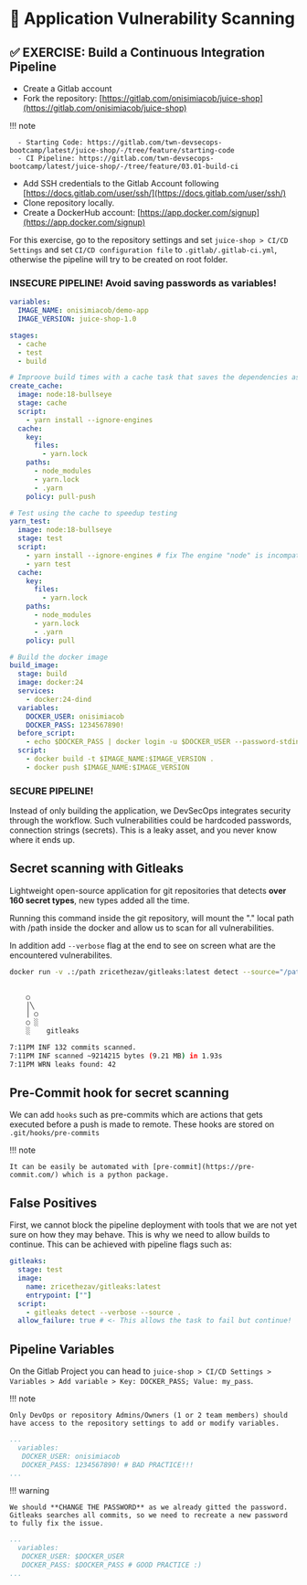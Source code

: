# 🔎 Application Vulnerability Scanning


## :white_check_mark: EXERCISE: Build a Continuous Integration Pipeline

- Create a Gitlab account  
- Fork the repository: [https://gitlab.com/onisimiacob/juice-shop](https://gitlab.com/onisimiacob/juice-shop)

!!! note

      - Starting Code: https://gitlab.com/twn-devsecops-bootcamp/latest/juice-shop/-/tree/feature/starting-code
      - CI Pipeline: https://gitlab.com/twn-devsecops-bootcamp/latest/juice-shop/-/tree/feature/03.01-build-ci

- Add SSH credentials to the Gitlab Account following [https://docs.gitlab.com/user/ssh/](https://docs.gitlab.com/user/ssh/)
- Clone repository locally.
- Create a DockerHub account: [https://app.docker.com/signup](https://app.docker.com/signup)

For this exercise, go to the repository settings and set `juice-shop > CI/CD Settings` and set `CI/CD configuration file` to `.gitlab/.gitlab-ci.yml`, otherwise the pipeline will try to be created on root folder.

### INSECURE PIPELINE! Avoid saving passwords as variables!

```yaml
variables:
  IMAGE_NAME: onisimiacob/demo-app
  IMAGE_VERSION: juice-shop-1.0

stages:
  - cache
  - test
  - build

# Improove build times with a cache task that saves the dependencies as an artifact
create_cache:
  image: node:18-bullseye
  stage: cache
  script:
    - yarn install --ignore-engines 
  cache:
    key:
      files:
        - yarn.lock
    paths:
      - node_modules
      - yarn.lock
      - .yarn
    policy: pull-push

# Test using the cache to speedup testing
yarn_test:
  image: node:18-bullseye
  stage: test
  script:
    - yarn install --ignore-engines # fix The engine "node" is incompatible with this module. Expected version "20 || >=22". Got "18.20.8"
    - yarn test
  cache:
    key:
      files:
        - yarn.lock
    paths:
      - node_modules
      - yarn.lock
      - .yarn
    policy: pull

# Build the docker image
build_image:
  stage: build
  image: docker:24
  services:
    - docker:24-dind
  variables:
    DOCKER_USER: onisimiacob
    DOCKER_PASS: 1234567890!
  before_script:
    - echo $DOCKER_PASS | docker login -u $DOCKER_USER --password-stdin
  script:
    - docker build -t $IMAGE_NAME:$IMAGE_VERSION .
    - docker push $IMAGE_NAME:$IMAGE_VERSION
```

### SECURE PIPELINE!

Instead of only building the application, we DevSecOps integrates security through the workflow. Such vulnerabilities could be hardcoded passwords, connection strings (secrets). This is a leaky asset, and you never know where it ends up.

## Secret scanning with Gitleaks

Lightweight open-source application for git repositories that detects **over 160 secret types**, new types added all the time.

Running this command inside the git repository, will mount the "." local path with /path inside the docker and allow us to scan for all vulnerabilities.

In addition add `--verbose` flag at the end to see on screen what are the encountered vulnerabilites.

```bash
docker run -v .:/path zricethezav/gitleaks:latest detect --source="/path" #--verbose to see vulnearbilities on screen
 

    ○
    │╲
    │ ○
    ○ ░
    ░    gitleaks

7:11PM INF 132 commits scanned.
7:11PM INF scanned ~9214215 bytes (9.21 MB) in 1.93s
7:11PM WRN leaks found: 42
```

## Pre-Commit hook for secret scanning

We can add `hooks` such as pre-commits which are actions that gets executed before a push is made to remote.
These hooks are stored on `.git/hooks/pre-commits` 

!!! note

    It can be easily be automated with [pre-commit](https://pre-commit.com/) which is a python package.

## False Positives

First, we cannot block the pipeline deployment with tools that we are not yet sure on how they may behave. This is why we need to allow builds to continue.
This can be achieved with pipeline flags such as:

```yaml
gitleaks:
  stage: test
  image:
    name: zricethezav/gitleaks:latest
    entrypoint: [""]
  script:
    - gitleaks detect --verbose --source .
  allow_failure: true # <- This allows the task to fail but continue!
```

## Pipeline Variables

 On the Gitlab Project you can head to `juice-shop > CI/CD Settings > Variables > Add variable > Key: DOCKER_PASS; Value: my_pass`. 

!!! note

    Only DevOps or repository Admins/Owners (1 or 2 team members) should have access to the repository settings to add or modify variables.

 ```yaml
 ...
   variables:
    DOCKER_USER: onisimiacob
    DOCKER_PASS: 1234567890! # BAD PRACTICE!!!
 ...
 ```
!!! warning

    We should **CHANGE THE PASSWORD** as we already gitted the password. Gitleaks searches all commits, so we need to recreate a new password to fully fix the issue.


 ```yaml
 ...
   variables:
    DOCKER_USER: $DOCKER_USER
    DOCKER_PASS: $DOCKER_PASS # GOOD PRACTICE :)
 ...
 ```